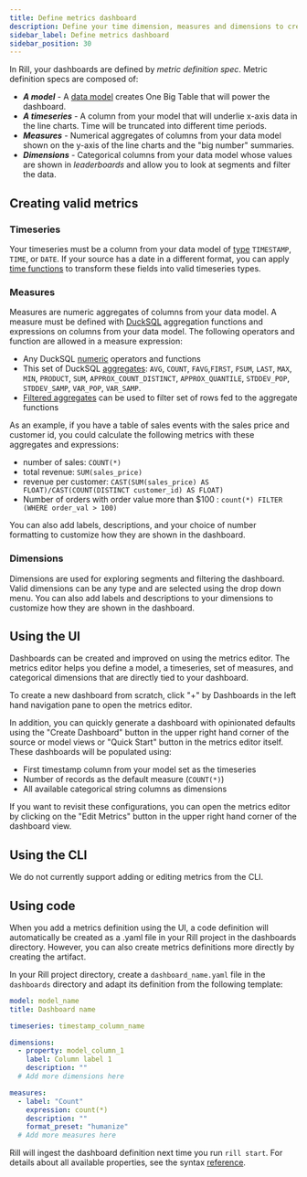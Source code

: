 ```yaml
---
title: Define metrics dashboard
description: Define your time dimension, measures and dimensions to create a dashboard
sidebar_label: Define metrics dashboard
sidebar_position: 30
---
```


In Rill, your dashboards are defined by _metric definition spec_. Metric definition specs are composed of:
* _**A model**_ - A [data model](./sql-models.md) creates One Big Table that will power the dashboard.
* _**A timeseries**_ - A column from your model that will underlie x-axis data in the line charts. Time will be truncated into different time periods.
* _**Measures**_ - Numerical aggregates of columns from your data model shown on the y-axis of the line charts and the "big number" summaries.
* _**Dimensions**_ - Categorical columns from your data model whose values are shown in _leaderboards_ and allow you to look at segments and filter the data.


## Creating valid metrics

### Timeseries

Your timeseries must be a column from your data model of [type](https://duckdb.org/docs/sql/data_types/timestamp) `TIMESTAMP`, `TIME`, or `DATE`. If your source has a date in a different format, you can apply [time functions](https://duckdb.org/docs/sql/functions/timestamp) to transform these fields into valid timeseries types.

### Measures

Measures are numeric aggregates of columns from your data model. A measure must be defined with [DuckSQL](./sql-models.md) aggregation functions and expressions on columns from your data model. The following operators and function are allowed in a measure expression:

* Any DuckSQL [numeric](https://duckdb.org/docs/sql/functions/numeric) operators and functions
* This set of  DuckSQL [aggregates](https://duckdb.org/docs/sql/aggregates): `AVG`, `COUNT`, `FAVG`,`FIRST`, `FSUM`, `LAST`, `MAX`, `MIN`, `PRODUCT`, `SUM`, `APPROX_COUNT_DISTINCT`, `APPROX_QUANTILE`, `STDDEV_POP`, `STDDEV_SAMP`, `VAR_POP`, `VAR_SAMP`.
* [Filtered aggregates](https://duckdb.org/docs/sql/query_syntax/filter.html) can be used to filter set of rows fed to the aggregate functions

As an example, if you have a table of sales events with the sales price and customer id, you could calculate the following metrics with these aggregates and expressions:
* number of sales: `COUNT(*)`
* total revenue: `SUM(sales_price)` 
* revenue per customer: `CAST(SUM(sales_price) AS FLOAT)/CAST(COUNT(DISTINCT customer_id) AS FLOAT)`
* Number of orders with order value more than $100 : `count(*) FILTER (WHERE order_val > 100)`

You can also add labels, descriptions, and your choice of number formatting to customize how they are shown in the dashboard.


### Dimensions

Dimensions are used for exploring segments and filtering the dashboard. Valid dimensions can be any type and are selected using the drop down menu. You can also add labels and descriptions to your dimensions to customize how they are shown in the dashboard.


## Using the UI

Dashboards can be created and improved on using the metrics editor. The metrics editor helps you define a model, a timeseries, set of measures, and categorical dimensions that are directly tied to your dashboard. 

To create a new dashboard from scratch, click "+" by Dashboards in the left hand navigation pane to open the metrics editor.

In addition, you can quickly generate a dashboard with opinionated defaults using the "Create Dashboard" button in the upper right hand corner of the source or model views or "Quick Start" button in the metrics editor itself. These dashboards will be populated using:

- First timestamp column from your model set as the timeseries
- Number of records as the default measure (`COUNT(*)`)
- All available categorical string columns as dimensions

If you want to revisit these configurations, you can open the metrics editor by clicking on the "Edit Metrics" button in the upper right hand corner of the dashboard view.


## Using the CLI

We do not currently support adding or editing metrics from the CLI.

## Using code
When you add a metrics definition using the UI, a code definition will automatically be created as a .yaml file in your Rill project in the dashboards directory. However, you can also create metrics definitions more directly by creating the artifact.

In your Rill project directory, create a `dashboard_name.yaml` file in the `dashboards` directory and adapt its definition from the following template:

```yaml
model: model_name
title: Dashboard name

timeseries: timestamp_column_name

dimensions:
  - property: model_column_1
    label: Column label 1
    description: ""
  # Add more dimensions here

measures:
  - label: "Count"
    expression: count(*)
    description: ""
    format_preset: "humanize"
  # Add more measures here
```

Rill will ingest the dashboard definition next time you run `rill start`. For details about all available properties, see the syntax [reference](../reference/project-files/dashboards).

